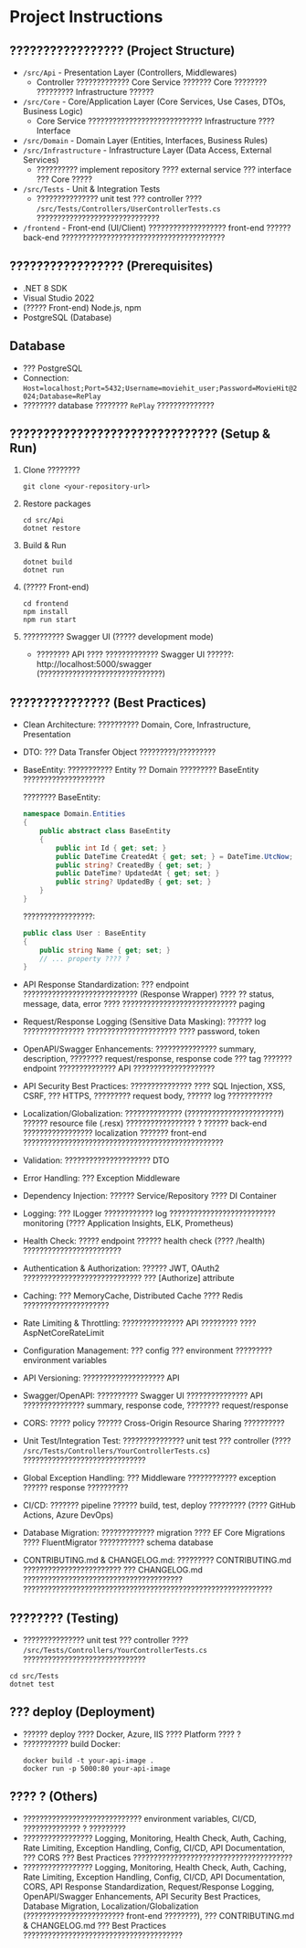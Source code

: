 # Project Instructions

## ????????????????? (Project Structure)

- `/src/Api` - Presentation Layer (Controllers, Middlewares)
  - Controller ????????????? Core Service ??????? Core ???????? ????????? Infrastructure ??????
- `/src/Core` - Core/Application Layer (Core Services, Use Cases, DTOs, Business Logic)
  - Core Service ???????????????????????????? Infrastructure ???? Interface
- `/src/Domain` - Domain Layer (Entities, Interfaces, Business Rules)
- `/src/Infrastructure` - Infrastructure Layer (Data Access, External Services)
  - ?????????? implement repository ???? external service ??? interface ??? Core ?????
- `/src/Tests` - Unit & Integration Tests
  - ??????????????? unit test ??? controller ???? `/src/Tests/Controllers/UserControllerTests.cs` ??????????????????????????????
- `/frontend` - Front-end (UI/Client) ??????????????????? front-end ?????? back-end ????????????????????????????????????????

## ????????????????? (Prerequisites)

- .NET 8 SDK
- Visual Studio 2022
- (????? Front-end) Node.js, npm
- PostgreSQL (Database)

## Database

- ??? PostgreSQL
- Connection: `Host=localhost;Port=5432;Username=moviehit_user;Password=MovieHit@2024;Database=RePlay`
- ???????? database ???????? `RePlay` ??????????????

## ??????????????????????????????? (Setup & Run)

1. Clone ????????
    ```
    git clone <your-repository-url>
    ```

2. Restore packages
    ```
    cd src/Api
    dotnet restore
    ```

3. Build & Run
    ```
    dotnet build
    dotnet run
    ```

4. (????? Front-end)
    ```
    cd frontend
    npm install
    npm run start
    ```

5. ?????????? Swagger UI (????? development mode)
    - ???????? API ???? ????????????? Swagger UI ??????:  
      http://localhost:5000/swagger  
      (??????????????????????????????)

## ??????????????? (Best Practices)

- Clean Architecture: ?????????? Domain, Core, Infrastructure, Presentation
- DTO: ??? Data Transfer Object ?????????/?????????
- BaseEntity: ??????????? Entity ?? Domain ????????? BaseEntity ????????????????????

  ???????? BaseEntity:
  ```csharp
  namespace Domain.Entities
  {
      public abstract class BaseEntity
      {
          public int Id { get; set; }
          public DateTime CreatedAt { get; set; } = DateTime.UtcNow;
          public string? CreatedBy { get; set; }
          public DateTime? UpdatedAt { get; set; }
          public string? UpdatedBy { get; set; }
      }
  }
  ```
  ?????????????????:
  ```csharp
  public class User : BaseEntity
  {
      public string Name { get; set; }
      // ... property ???? ?
  }
  ```
- API Response Standardization: ??? endpoint ???????????????????????????? (Response Wrapper) ???? ?? status, message, data, error ???? ???????????????????????????? paging
- Request/Response Logging (Sensitive Data Masking): ?????? log ??????????????? ?????????????????????? ???? password, token
- OpenAPI/Swagger Enhancements: ??????????????? summary, description, ???????? request/response, response code ??? tag ??????? endpoint ?????????????? API ????????????????????
- API Security Best Practices: ??????????????? ???? SQL Injection, XSS, CSRF, ??? HTTPS, ????????? request body, ?????? log ???????????
- Localization/Globalization: ?????????????? (???????????????????????) ?????? resource file (.resx) ????????????????? ? ?????? back-end ????????????????? localization ??????? front-end ?????????????????????????????????????????????????
- Validation: ????????????????????? DTO
- Error Handling: ??? Exception Middleware
- Dependency Injection: ?????? Service/Repository ???? DI Container
- Logging: ??? ILogger ???????????? log ?????????????????????????? monitoring (???? Application Insights, ELK, Prometheus)
- Health Check: ????? endpoint ?????? health check (???? /health) ????????????????????????
- Authentication & Authorization: ?????? JWT, OAuth2 ????????????????????????????? ??? [Authorize] attribute
- Caching: ??? MemoryCache, Distributed Cache ???? Redis ?????????????????????
- Rate Limiting & Throttling: ??????????????? API ????????? ???? AspNetCoreRateLimit
- Configuration Management: ??? config ??? environment ????????? environment variables
- API Versioning: ???????????????????? API
- Swagger/OpenAPI: ?????????? Swagger UI ??????????????? API ??????????????? summary, response code, ???????? request/response
- CORS: ????? policy ?????? Cross-Origin Resource Sharing ??????????
- Unit Test/Integration Test: ??????????????? unit test ??? controller (???? `/src/Tests/Controllers/YourControllerTests.cs`) ??????????????????????????????
- Global Exception Handling: ??? Middleware ???????????? exception ?????? response ??????????
- CI/CD: ??????? pipeline ?????? build, test, deploy ????????? (???? GitHub Actions, Azure DevOps)
- Database Migration: ????????????? migration ???? EF Core Migrations ???? FluentMigrator ??????????? schema database
- CONTRIBUTING.md & CHANGELOG.md: ????????? CONTRIBUTING.md ???????????????????????? ??? CHANGELOG.md ??????????????????????????????????????? ?????????????????????????????????????????????????????????????

## ???????? (Testing)

- ??????????????? unit test ??? controller ???? `/src/Tests/Controllers/YourControllerTests.cs` ??????????????????????????????

```
cd src/Tests
dotnet test
```

## ??? deploy (Deployment)

- ?????? deploy ???? Docker, Azure, IIS ???? Platform ???? ?
- ??????????? build Docker:
    ```
    docker build -t your-api-image .
    docker run -p 5000:80 your-api-image
    ```

## ???? ? (Others)

- ????????????????????????????? environment variables, CI/CD, ?????????????? ? ?????????
- ????????????????? Logging, Monitoring, Health Check, Auth, Caching, Rate Limiting, Exception Handling, Config, CI/CD, API Documentation, ??? CORS ??? Best Practices ???????????????????????????????????????
- ????????????????? Logging, Monitoring, Health Check, Auth, Caching, Rate Limiting, Exception Handling, Config, CI/CD, API Documentation, CORS, API Response Standardization, Request/Response Logging, OpenAPI/Swagger Enhancements, API Security Best Practices, Database Migration, Localization/Globalization (???????????????????????? front-end ????????), ??? CONTRIBUTING.md & CHANGELOG.md ??? Best Practices ???????????????????????????????????????
